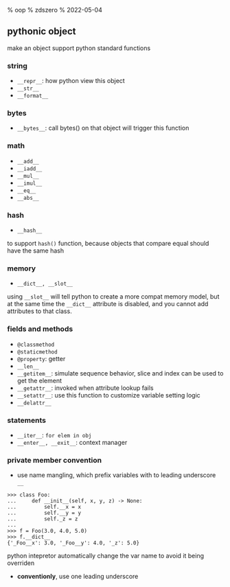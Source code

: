 % oop
% zdszero
% 2022-05-04

## pythonic object

make an object support python standard functions

### string

* `__repr__`: how python view this object
* `__str__`
* `__format__`

### bytes

* `__bytes__`: call bytes() on that object will trigger this function

### math

* `__add__`
* `__iadd__`
* `__mul__`
* `__imul__`
* `__eq__`
* `__abs__`

### hash

* `__hash__`

to support `hash()` function, because objects that compare equal should have the same hash

### memory

* `__dict__, __slot__`

using `__slot__` will tell python to create a more compat memory model, but at the same time the `__dict__` attribute is disabled, and you cannot add attributes to that class.

### fields and methods

* `@classmethod`
* `@staticmethod`
* `@property`: getter
* `__len__`
* `__getitem__`: simulate sequence behavior, slice and index can be used to get the element
* `__getattr__`: invoked when attribute lookup fails
* `__setattr__`: use this function to customize variable setting logic
* `__delattr__`

### statements

* `__iter__`: `for elem in obj`
* `__enter__, __exit__`: context manager

### private member convention

* use name mangling, which prefix variables with to leading underscore `__`

```
>>> class Foo:
...     def __init__(self, x, y, z) -> None:
...         self.__x = x
...         self.__y = y
...         self._z = z
...
>>> f = Foo(3.0, 4.0, 5.0)
>>> f.__dict__
{'_Foo__x': 3.0, '_Foo__y': 4.0, '_z': 5.0}
```

python intepretor automatically change the var name to avoid it being overriden

* **conventionly**, use one leading underscore 
